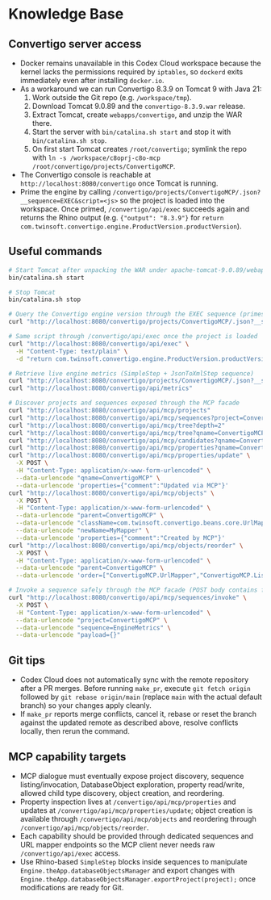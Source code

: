 # Knowledge Base

## Convertigo server access
- Docker remains unavailable in this Codex Cloud workspace because the kernel lacks the permissions required by `iptables`, so `dockerd` exits immediately even after installing `docker.io`.
- As a workaround we can run Convertigo 8.3.9 on Tomcat 9 with Java 21:
  1. Work outside the Git repo (e.g. `/workspace/tmp`).
  2. Download Tomcat 9.0.89 and the `convertigo-8.3.9.war` release.
  3. Extract Tomcat, create `webapps/convertigo`, and unzip the WAR there.
  4. Start the server with `bin/catalina.sh start` and stop it with `bin/catalina.sh stop`.
  5. On first start Tomcat creates `/root/convertigo`; symlink the repo with `ln -s /workspace/c8oprj-c8o-mcp /root/convertigo/projects/ConvertigoMCP`.
- The Convertigo console is reachable at `http://localhost:8080/convertigo` once Tomcat is running.
- Prime the engine by calling `/convertigo/projects/ConvertigoMCP/.json?__sequence=EXEC&script=<js>` so the project is loaded into the workspace. Once primed, `/convertigo/api/exec` succeeds again and returns the Rhino output (e.g. `{"output": "8.3.9"}` for `return com.twinsoft.convertigo.engine.ProductVersion.productVersion`).

## Useful commands
```sh
# Start Tomcat after unpacking the WAR under apache-tomcat-9.0.89/webapps/convertigo
bin/catalina.sh start

# Stop Tomcat
bin/catalina.sh stop

# Query the Convertigo engine version through the EXEC sequence (primes the project)
curl "http://localhost:8080/convertigo/projects/ConvertigoMCP/.json?__sequence=EXEC&script=return%20com.twinsoft.convertigo.engine.ProductVersion.productVersion"

# Same script through /convertigo/api/exec once the project is loaded
curl "http://localhost:8080/convertigo/api/exec" \
  -H "Content-Type: text/plain" \
  -d "return com.twinsoft.convertigo.engine.ProductVersion.productVersion"

# Retrieve live engine metrics (SimpleStep + JsonToXmlStep sequence)
curl "http://localhost:8080/convertigo/projects/ConvertigoMCP/.json?__sequence=EngineMetrics"
curl "http://localhost:8080/convertigo/api/metrics"

# Discover projects and sequences exposed through the MCP facade
curl "http://localhost:8080/convertigo/api/mcp/projects"
curl "http://localhost:8080/convertigo/api/mcp/sequences?project=ConvertigoMCP"
curl "http://localhost:8080/convertigo/api/mcp/tree?depth=2"
curl "http://localhost:8080/convertigo/api/mcp/tree?qname=ConvertigoMCP&depth=1"
curl "http://localhost:8080/convertigo/api/mcp/candidates?qname=ConvertigoMCP&folder=st"
curl "http://localhost:8080/convertigo/api/mcp/properties?qname=ConvertigoMCP"
curl "http://localhost:8080/convertigo/api/mcp/properties/update" \
  -X POST \
  -H "Content-Type: application/x-www-form-urlencoded" \
  --data-urlencode "qname=ConvertigoMCP" \
  --data-urlencode 'properties={"comment":"Updated via MCP"}'
curl "http://localhost:8080/convertigo/api/mcp/objects" \
  -X POST \
  -H "Content-Type: application/x-www-form-urlencoded" \
  --data-urlencode "parent=ConvertigoMCP" \
  --data-urlencode "className=com.twinsoft.convertigo.beans.core.UrlMapper" \
  --data-urlencode "newName=MyMapper" \
  --data-urlencode 'properties={"comment":"Created by MCP"}'
curl "http://localhost:8080/convertigo/api/mcp/objects/reorder" \
  -X POST \
  -H "Content-Type: application/x-www-form-urlencoded" \
  --data-urlencode "parent=ConvertigoMCP" \
  --data-urlencode 'order=["ConvertigoMCP.UrlMapper","ConvertigoMCP.ListProjects"]'

# Invoke a sequence safely through the MCP facade (POST body contains form data or JSON payload parameter)
curl "http://localhost:8080/convertigo/api/mcp/sequences/invoke" \
  -X POST \
  -H "Content-Type: application/x-www-form-urlencoded" \
  --data-urlencode "project=ConvertigoMCP" \
  --data-urlencode "sequence=EngineMetrics" \
  --data-urlencode "payload={}" 

```

## Git tips
- Codex Cloud does not automatically sync with the remote repository after a PR merges. Before running `make_pr`, execute `git fetch origin` followed by `git rebase origin/main` (replace `main` with the actual default branch) so your changes apply cleanly.
- If `make_pr` reports merge conflicts, cancel it, rebase or reset the branch against the updated remote as described above, resolve conflicts locally, then rerun the command.

## MCP capability targets
- MCP dialogue must eventually expose project discovery, sequence listing/invocation, DatabaseObject exploration, property read/write, allowed child type discovery, object creation, and reordering.
- Property inspection lives at `/convertigo/api/mcp/properties` and updates at `/convertigo/api/mcp/properties/update`; object creation is available through `/convertigo/api/mcp/objects` and reordering through `/convertigo/api/mcp/objects/reorder`.
- Each capability should be provided through dedicated sequences and URL mapper endpoints so the MCP client never needs raw `/convertigo/api/exec` access.
- Use Rhino-based `SimpleStep` blocks inside sequences to manipulate `Engine.theApp.databaseObjectsManager` and export changes with `Engine.theApp.databaseObjectsManager.exportProject(project);` once modifications are ready for Git.
```
